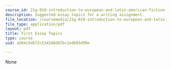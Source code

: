 ```yaml
---
course_id: 21g-010-introduction-to-european-and-latin-american-fiction-fall-2006
description: Suggested essay topics for a writing assignment.
file_location: /coursemedia/21g-010-introduction-to-european-and-latin-american-fiction-fall-2006/a564c5db72c534180d87bc1edb83d99e_MIT21G_010F06_first_essay.pdf
file_type: application/pdf
layout: pdf
title: First Essay Topics
type: course
uid: a564c5db72c534180d87bc1edb83d99e

---
```

None